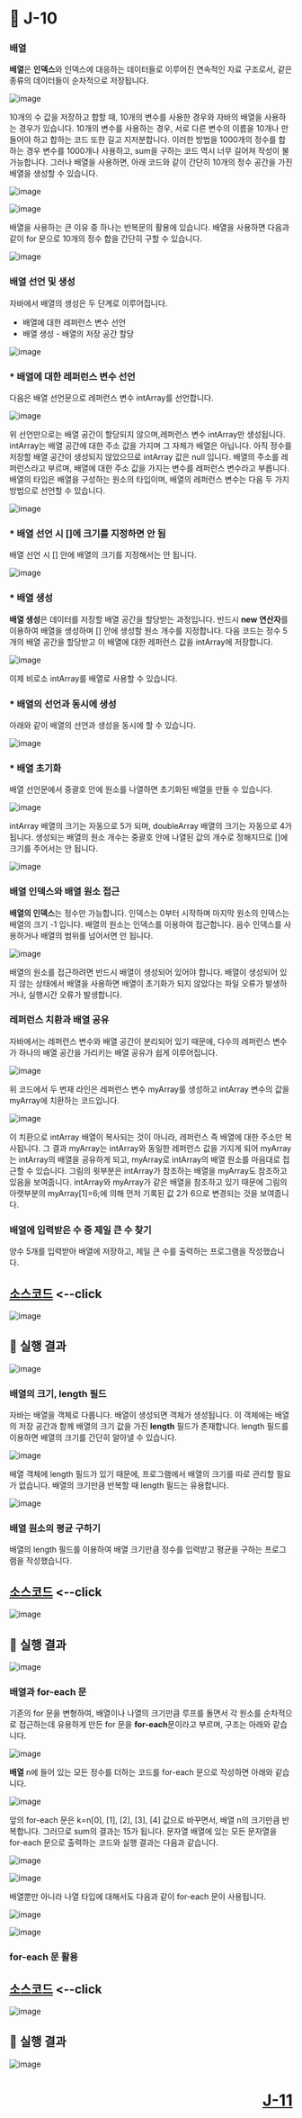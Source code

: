 # 📖 J-10

### 배열

**배열**은 **인덱스**와 인덱스에 대응하는 데이터들로 이루어진 연속적인 자료 구조로서, 같은 종류의 데이터들이 순차적으로 저장됩니다.

![image](https://github.com/user-attachments/assets/2dbd3ee6-9873-48d0-b65f-8bc6b3068f03)

10개의 수 값을 저장하고 합할 때, 10개의 변수를 사용한 경우와 자바의 배열을 사용하는 경우가 있습니다. 10개의 변수를 사용하는 경우, 서로 다른 변수의 이름을 10개나 만들어야 하고 합하는 코드 또한 길고 지저분합니다. 이러한 방법을 1000개의 정수를 합하는 경우 변수를 1000개나 사용하고, sum을 구하는 코드 역시 너무 길어져 작성이 불가능합니다. 그러나 배열을 사용하면, 아래 코드와 같이 간단히 10개의 정수 공간을 가진 배열을 생성할 수 있습니다.

![image](https://github.com/user-attachments/assets/0cbbc796-745a-41c0-be09-507678be81da)

![image](https://github.com/user-attachments/assets/deea911f-8457-41f3-a9a8-b1745866dbba)

배열을 사용하는 큰 이유 중 하나는 반복문의 활용에 있습니다. 배열을 사용하면 다음과 같이 for 문으로 10개의 정수 합을 간단히 구할 수 있습니다.

![image](https://github.com/user-attachments/assets/2f5360aa-b394-48eb-bcfa-08f2dbdfc901)

### 배열 선언 및 생성

자바에서 배열의 생성은 두 단계로 이루어집니다.

* 배열에 대한 레퍼런스 변수 선언
* 배열 생성 - 배열의 저장 공간 할당

![image](https://github.com/user-attachments/assets/277f4bf1-4991-4c03-a852-90d2d26b39b3)

### * 배열에 대한 레퍼런스 변수 선언

다음은 배열 선언문으로 레퍼런스 변수 intArray를 선언합니다.

![image](https://github.com/user-attachments/assets/e90057a2-8ef2-44d4-80dc-1b6dff02fe24)

위 선언만으로는 배열 공간이 할당되지 않으며,레퍼런스 변수 intArray만 생성됩니다. intArray는 배열 공간에 대한 주소 값을 가지며 그 자체가 배열은 아닙니다. 아직 정수를 저장할 배열 공간이 생성되지 않았으므로 intArray 값은 null 입니다. 배열의 주소를 레퍼런스라고 부르며, 배열에 대한 주소 값을 가지는 변수를 레퍼런스 변수라고 부릅니다. 배열의 타입은 배열을 구성하는 원소의 타입이며, 배열의 레퍼런스 변수는 다음 두 가지 방법으로 선언할 수 있습니다.

![image](https://github.com/user-attachments/assets/bd366b54-524e-49d4-85b5-f4a4603f5fba)

### * 배열 선언 시 []에 크기를 지정하면 안 됨

배열 선언 시 [] 안에 배열의 크기를 지정해서는 안 됩니다.

![image](https://github.com/user-attachments/assets/d465cdec-7be7-4e65-bfae-d800d2688c59)

### * 배열 생성

**배열 생성**은 데이터를 저장할 배열 공간을 할당받는 과정입니다. 반드시 **new 연산자**를 이용하여 배열을 생성하며 [] 안에 생성할 원소 개수를 지정합니다. 다음 코드는 정수 5개의 배열 공간을 할당받고 이 배열에 대한 레퍼런스 값을 intArray에 저장합니다. 

![image](https://github.com/user-attachments/assets/6578a05b-7b7a-4f5f-86ca-53aaf54daee0)

이제 비로소 intArray를 배열로 사용할 수 있습니다.

### * 배열의 선언과 동시에 생성

아래와 같이 배열의 선언과 생성을 동시에 할 수 있습니다.

![image](https://github.com/user-attachments/assets/2b675195-3ca3-44bc-b4fd-a9c846a1de5e)

### * 배열 초기화

배열 선언문에서 중괄호 안에 원소를 나열하면 초기화된 배열을 만들 수 있습니다.

![image](https://github.com/user-attachments/assets/a19c1686-cef2-4319-99c7-261a333a8c7d)

intArray 배열의 크기는 자동으로 5가 되며, doubleArray 배열의 크기는 자동으로 4가 됩니다. 생성되는 배열의 원소 개수는 중괄호 안에 나열된 값의 개수로 정해지므로 []에 크기를 주어서는 안 됩니다.

![image](https://github.com/user-attachments/assets/d86735f7-9ac6-4d10-8bf3-0816fdda3f2a)

### 배열 인덱스와 배열 원소 접근

**배열의 인덱스**는 정수만 가능합니다. 인덱스는 0부터 시작하며 마지막 원소의 인덱스는 배열의 크기 -1 입니다. 배열의 원소는 인덱스를 이용하여 접근합니다. 음수 인덱스를 사용하거나 배열의 범위를 넘어서면 안 됩니다.

![image](https://github.com/user-attachments/assets/86c6a843-5a19-489d-8541-9ef76b680779)

배열의 원소를 접근하려면 반드시 배열이 생성되어 있어야 합니다. 배열이 생성되어 있지 않는 상태에서 배열을 사용하면 배열이 초기화가 되지 않았다는 파일 오류가 발생하거나, 실행시간 오류가 발생합니다.

### 레퍼런스 치환과 배열 공유

자바에서는 레퍼런스 변수와 배열 공간이 분리되어 있기 때문에, 다수의 레퍼런스 변수가 하나의 배열 공간을 가리키는 배열 공유가 쉽게 이루어집니다. 

![image](https://github.com/user-attachments/assets/e3070c35-13e1-42b3-a58a-5e7707fabcc0)

위 코드에서 두 번재 라인은 레퍼런스 변수 myArray를 생성하고 intArray 변수의 값을 myArray에 치환하는 코드입니다.

![image](https://github.com/user-attachments/assets/a8df6765-f873-4e6f-a0c2-12646155e210)

이 치환으로 intArray 배열이 복사되는 것이 아니라, 레퍼런스 즉 배열에 대한 주소만 복사됩니다. 그 결과 myArray는 intArray와 동일한 레퍼런스 값을 가지게 되어 myArray는 intArray의 배열을 공유하게 되고, myArray로 intArray의 배열 원소를 마음대로 접근할 수 있습니다. 그림의 윗부분은 intArray가 참조하는 배열을 myArray도 참조하고 있음을 보여줍니다. intArray와 myArray가 같은 배열을 참조하고 있기 때문에 그림의 아랫부분의 myArray[1]=6;에 의해 먼저 기록된 값 2가 6으로 변경되는 것을 보여줍니다.

### 배열에 입력받은 수 중 제일 큰 수 찾기

양수 5개를 입력받아 배열에 저장하고, 제일 큰 수를 출력하는 프로그램을 작성했습니다.

[소스코드](./J10_1.java) <--click
---

![image](https://github.com/user-attachments/assets/44a039b1-333f-41dd-8d20-2021e48428d5)

📘 실행 결과
---

![image](https://github.com/user-attachments/assets/5d9bd7fc-ea1d-4ffa-8c35-c6da8a85fa14)

### 배열의 크기, length 필드

자바는 배열을 객체로 다룹니다. 배열이 생성되면 객체가 생성됩니다. 이 객체에는 배열의 저장 공간과 함께 배열의 크기 값을 가진 **length** 필드가 존재합니다. length 필드를 이용하면 배열의 크기를 간단히 알아낼 수 있습니다.

![image](https://github.com/user-attachments/assets/a8ba8054-031c-45ad-b3c2-1b1596a899ed)

배열 객체에 length 필드가 있기 때문에, 프로그램에서 배열의 크기를 따로 관리할 필요가 없습니다. 배열의 크기만큼 반복할 때 length 필드는 유용합니다.

![image](https://github.com/user-attachments/assets/e8782876-6b3d-4cbc-aadb-0114e26d99fc)

### 배열 원소의 평균 구하기

배열의 length 필드를 이용하여 배열 크기만큼 정수를 입력받고 평균을 구하는 프로그램을 작성했습니다.

[소스코드](./J10_2.java) <--click
---

![image](https://github.com/user-attachments/assets/76a49d3d-63a6-4d67-91a3-ed47910f9f4d)

📘 실행 결과
---

![image](https://github.com/user-attachments/assets/e4575a55-9420-450d-b2fb-ab046653a709)

### 배열과 for-each 문

기존의 for 문을 변형하여, 배열이나 나열의 크기만큼 루프를 돌면서 각 원소를 순차적으로 접근하는데 유용하게 만든 for 문을 **for-each**문이라고 부르며, 구조는 아래와 같습니다.

![image](https://github.com/user-attachments/assets/f66d5319-4a84-4a8f-92d0-87b7d0e22bf1)

**배열** n에 들어 있는 모든 정수를 더하는 코드를 for-each 문으로 작성하면 아래와 같습니다.

![image](https://github.com/user-attachments/assets/1c14e682-27b2-4a58-8832-b7858225bb7d)

앞의 for-each 문은 k=n[0], [1], [2], [3], [4] 값으로 바꾸면서, 배열 n의 크기만큼 반복합니다. 그러므로 sum의 결과는 15가 됩니다. 문자열 배열에 있는 모든 문자열을 for-each 문으로 출력하는 코드와 실행 결과는 다음과 같습니다.

![image](https://github.com/user-attachments/assets/2771e2e2-6d99-44f8-8c36-14f372319669)

![image](https://github.com/user-attachments/assets/a9f0235a-7560-45b4-bd00-de67f57786b7)

배열뿐만 아니라 나열 타입에 대해서도 다음과 같이 for-each 문이 사용됩니다.

![image](https://github.com/user-attachments/assets/0a5afdb4-6af1-4072-9013-3482254b5a3b)

![image](https://github.com/user-attachments/assets/c837baea-1ca6-4345-9a44-ad89ef520aaf)

### for-each 문 활용

[소스코드](./J10_3.java) <--click
---

![image](https://github.com/user-attachments/assets/3bff4a3d-0e78-4868-94ef-f9ad4dcbee60)

📘 실행 결과
---

![image](https://github.com/user-attachments/assets/68914d53-a6ad-4cc6-948a-bd5a0136bea0)

# <p align="right">[J-11](./J_11.md)</p>
